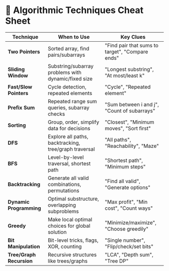 # 🧠 Algorithmic Techniques Cheat Sheet

| Technique             | When to Use                                                | Key Clues                                         |
|-----------------------|------------------------------------------------------------|---------------------------------------------------|
| **Two Pointers**       | Sorted array, find pairs/subarrays                         | "Find pair that sums to target", "Compare ends"   |
| **Sliding Window**     | Substring/subarray problems with dynamic/fixed size        | "Longest substring", "At most/least k"            |
| **Fast/Slow Pointers** | Cycle detection, repeated elements                         | "Cycle", "Repeated element"                       |
| **Prefix Sum**         | Repeated range sum queries, subarray checks                | "Sum between i and j", "Count of subarrays"       |
| **Sorting**            | Group, order, simplify data for decisions                  | "Closest", "Minimum moves", "Sort first"          |
| **DFS**                | Explore all paths, backtracking, tree/graph traversal      | "All paths", "Reachability", "Maze"               |
| **BFS**                | Level-by-level traversal, shortest path                    | "Shortest path", "Minimum steps"                  |
| **Backtracking**       | Generate all valid combinations, permutations              | "Find all valid", "Generate options"              |
| **Dynamic Programming**| Optimal substructure, overlapping subproblems              | "Max profit", "Min cost", "Count ways"            |
| **Greedy**             | Make local optimal choices for global solution             | "Minimize/maximize", "Choose greedily"            |
| **Bit Manipulation**   | Bit-level tricks, flags, XOR, counting                     | "Single number", "Flip/check/set bits"            |
| **Tree/Graph Recursion**| Recursive structures like trees/graphs                    | "LCA", "Depth sum", "Tree DP"                     |
